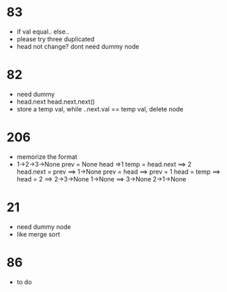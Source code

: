 # 83 
- if val equal.. else.. 
- please try three duplicated
- head not change? dont need dummy node
# 82
- need dummy
- head.next head.next.next()
- store a temp val, while ..next.val == temp val, delete node
# 206
- memorize the format
- 1->2->3->None 
  prev = None
  head =>1 
  temp = head.next ==> 2  
  head.next = prev ==> 1->None
  prev = head  ==> prev = 1
  head = temp ==> head = 2 ==> 2->3->None 1->None  ==> 3->None 2->1->None

# 21
- need dummy node
- like merge sort

# 86 
- to do 